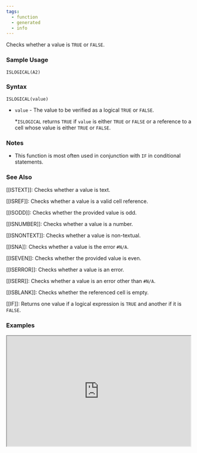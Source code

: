 ```yaml
---
tags:
  - function
  - generated
  - info
---
```


Checks whether a value is `TRUE` or `FALSE`.

### Sample Usage

`ISLOGICAL(A2)`

### Syntax

`ISLOGICAL(value)`

* `value` - The value to be verified as a logical `TRUE` or `FALSE`.

  \*`ISLOGICAL` returns `TRUE` if `value` is either `TRUE` or `FALSE` or a reference to a cell whose value is either `TRUE` or `FALSE`.

### Notes

* This function is most often used in conjunction with `IF` in conditional statements.

### See Also

[[ISTEXT]]: Checks whether a value is text.

[[ISREF]]: Checks whether a value is a valid cell reference.

[[ISODD]]: Checks whether the provided value is odd.

[[ISNUMBER]]: Checks whether a value is a number.

[[ISNONTEXT]]: Checks whether a value is non-textual.

[[ISNA]]: Checks whether a value is the error `#N/A`.

[[ISEVEN]]: Checks whether the provided value is even.

[[ISERROR]]: Checks whether a value is an error.

[[ISERR]]: Checks whether a value is an error other than `#N/A`.

[[ISBLANK]]: Checks whether the referenced cell is empty.

[[IF]]: Returns one value if a logical expression is `TRUE` and another if it is `FALSE`.

### Examples

<iframe height="300" src="https://docs.google.com/spreadsheet/pub?key=0As3tAuweYU9QdFRwSThnZ0E5c3pIS0J0X1hRTUg0MHc&amp;output=html" width="500"></iframe>